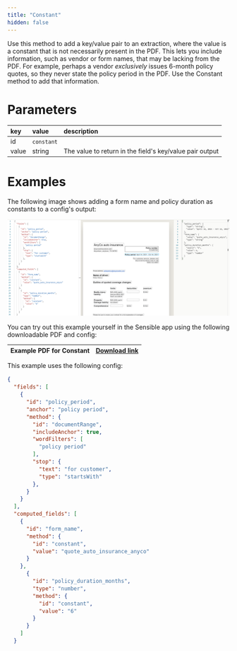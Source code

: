 ```yaml
---
title: "Constant"
hidden: false
---
```

Use this method to add a key/value pair to an extraction, where the value is a constant that is not necessarily present in the PDF. This lets you include information, such as vendor or form names, that may be lacking from the PDF. For example, perhaps a vendor *exclusively* issues 6-month policy quotes, so they never state the policy period in the PDF. Use the Constant method to add that information. 

Parameters
====

| key   | value      | description                                              |
| :---- | :--------- | :------------------------------------------------------- |
| id    | `constant` |                                                          |
| value | string     | The value to return in the field's key/value pair output |

Examples
====

The following image shows adding a form name and policy duration as constants to a config's output:

![](https://raw.githubusercontent.com/sensible-hq/sensible-docs/main/readme-sync/assets/v0/images/constant_example.png)


You can try out this example yourself in the Sensible app using the following downloadable PDF and config:

| Example PDF for Constant | [Download link](https://raw.githubusercontent.com/sensible-hq/sensible-docs/main/readme-sync/assets/v0/pdfs/auto_insurance_anyco_golden.pdf) |
| ------------------------ | ------------------------------------------------------------ |

This example uses the following config:

```json
{
  "fields": [
    {
      "id": "policy_period",
      "anchor": "policy period",
      "method": {
        "id": "documentRange",
        "includeAnchor": true,
        "wordFilters": [
          "policy period"
        ],
        "stop": {
          "text": "for customer",
          "type": "startsWith"
        },
      }
    }
  ],
  "computed_fields": [
    {
      "id": "form_name",
      "method": {
        "id": "constant",
        "value": "quote_auto_insurance_anyco"
      }
    },
      {
        "id": "policy_duration_months",
        "type": "number",
        "method": {
          "id": "constant",
          "value": "6"
        }
      }
    ]
  }
```

